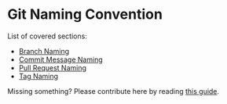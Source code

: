 # Git Naming Convention
List of covered sections:
* [Branch Naming](../git/branch-naming.md)
* [Commit Message Naming](../git/commit-message-naming.md)
* [Pull Request Naming](../git/pull-request-naming.md)
* [Tag Naming](../git/tag-naming.md)

Missing something? Please contribute here by reading [this guide](../docs/CONTRIBUTING.md).
